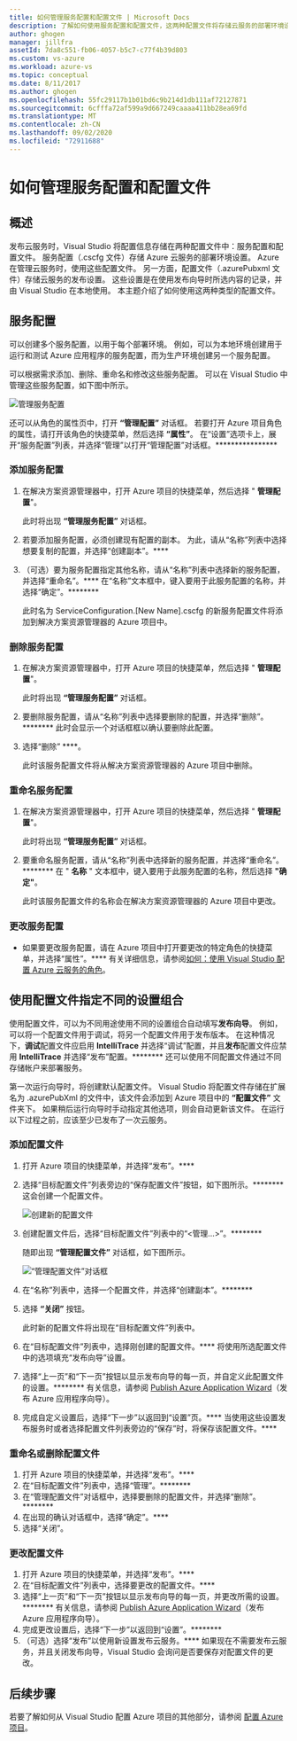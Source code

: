 ```yaml
---
title: 如何管理服务配置和配置文件 | Microsoft Docs
description: 了解如何使用服务配置和配置文件，这两种配置文件将存储云服务的部署环境设置和发布设置。
author: ghogen
manager: jillfra
assetId: 7da8c551-fb06-4057-b5c7-c77f4b39d803
ms.custom: vs-azure
ms.workload: azure-vs
ms.topic: conceptual
ms.date: 8/11/2017
ms.author: ghogen
ms.openlocfilehash: 55fc29117b1b01bd6c9b214d1db111af72127871
ms.sourcegitcommit: 6cfffa72af599a9d667249caaaa411bb28ea69fd
ms.translationtype: MT
ms.contentlocale: zh-CN
ms.lasthandoff: 09/02/2020
ms.locfileid: "72911688"
---
```

# <a name="how-to-manage-service-configurations-and-profiles"></a>如何管理服务配置和配置文件
## <a name="overview"></a>概述
发布云服务时，Visual Studio 将配置信息存储在两种配置文件中：服务配置和配置文件。 服务配置（.cscfg 文件）存储 Azure 云服务的部署环境设置。 Azure 在管理云服务时，使用这些配置文件。 另一方面，配置文件（.azurePubxml 文件）存储云服务的发布设置。 这些设置是在使用发布向导时所选内容的记录，并由 Visual Studio 在本地使用。 本主题介绍了如何使用这两种类型的配置文件。

## <a name="service-configurations"></a>服务配置
可以创建多个服务配置，以用于每个部署环境。 例如，可以为本地环境创建用于运行和测试 Azure 应用程序的服务配置，而为生产环境创建另一个服务配置。

可以根据需求添加、删除、重命名和修改这些服务配置。 可以在 Visual Studio 中管理这些服务配置，如下图中所示。

![管理服务配置](./media/vs-azure-tools-service-configurations-and-profiles-how-to-manage/manage-service-config.png)

还可以从角色的属性页中，打开 **“管理配置”** 对话框。 若要打开 Azure 项目角色的属性，请打开该角色的快捷菜单，然后选择 **“属性”**。 在“设置”选项卡上，展开“服务配置”列表，并选择“管理”以打开“管理配置”对话框。****************

### <a name="to-add-a-service-configuration"></a>添加服务配置
1. 在解决方案资源管理器中，打开 Azure 项目的快捷菜单，然后选择 " **管理配置**"。

    此时将出现 **“管理服务配置”** 对话框。
2. 若要添加服务配置，必须创建现有配置的副本。 为此，请从“名称”列表中选择想要复制的配置，并选择“创建副本”。****
3. （可选）要为服务配置指定其他名称，请从“名称”列表中选择新的服务配置，并选择“重命名”。**** 在“名称”文本框中，键入要用于此服务配置的名称，并选择“确定”。********

    此时名为 ServiceConfiguration.[New Name].cscfg 的新服务配置文件将添加到解决方案资源管理器的 Azure 项目中。

### <a name="to-delete-a-service-configuration"></a>删除服务配置
1. 在解决方案资源管理器中，打开 Azure 项目的快捷菜单，然后选择 " **管理配置**"。

    此时将出现 **“管理服务配置”** 对话框。
2. 要删除服务配置，请从“名称”列表中选择要删除的配置，并选择“删除”。******** 此时会显示一个对话框框以确认要删除此配置。
3. 选择“删除” ****。

     此时该服务配置文件将从解决方案资源管理器的 Azure 项目中删除。

### <a name="to-rename-a-service-configuration"></a>重命名服务配置
1. 在解决方案资源管理器中，打开 Azure 项目的快捷菜单，然后选择 " **管理配置**"。

    此时将出现 **“管理服务配置”** 对话框。
2. 要重命名服务配置，请从“名称”列表中选择新的服务配置，并选择“重命名”。******** 在 " **名称** " 文本框中，键入要用于此服务配置的名称，然后选择 **"确定"**。

    此时该服务配置文件的名称会在解决方案资源管理器的 Azure 项目中更改。

### <a name="to-change-a-service-configuration"></a>更改服务配置
* 如果要更改服务配置，请在 Azure 项目中打开要更改的特定角色的快捷菜单，并选择“属性”。**** 有关详细信息，请参阅[如何：使用 Visual Studio 配置 Azure 云服务的角色](vs-azure-tools-configure-roles-for-cloud-service.md)。

## <a name="make-different-setting-combinations-by-using-profiles"></a>使用配置文件指定不同的设置组合
使用配置文件，可以为不同用途使用不同的设置组合自动填写**发布向导**。 例如，可以将一个配置文件用于调试，将另一个配置文件用于发布版本。 在这种情况下，**调试**配置文件应启用 **IntelliTrace** 并选择“调试”配置，并且**发布**配置文件应禁用 **IntelliTrace** 并选择“发布”配置。******** 还可以使用不同配置文件通过不同存储帐户来部署服务。

第一次运行向导时，将创建默认配置文件。 Visual Studio 将配置文件存储在扩展名为 .azurePubXml 的文件中，该文件会添加到 Azure 项目中的 **“配置文件”** 文件夹下。 如果稍后运行向导时手动指定其他选项，则会自动更新该文件。 在运行以下过程之前，应该至少已发布了一次云服务。

### <a name="to-add-a-profile"></a>添加配置文件
1. 打开 Azure 项目的快捷菜单，并选择“发布”。****
2. 选择“目标配置文件”列表旁边的“保存配置文件”按钮，如下图所示。******** 这会创建一个配置文件。

    ![创建新的配置文件](./media/vs-azure-tools-service-configurations-and-profiles-how-to-manage/create-new-profile.png)
3. 创建配置文件后，选择“目标配置文件”列表中的“<管理…>”。********

    随即出现 **“管理配置文件”** 对话框，如下图所示。

    ![“管理配置文件”对话框](./media/vs-azure-tools-service-configurations-and-profiles-how-to-manage/manage-profiles.png)
4. 在“名称”列表中，选择一个配置文件，并选择“创建副本”。********
5. 选择 **“关闭”** 按钮。

    此时新的配置文件将出现在“目标配置文件”列表中。
6. 在“目标配置文件”列表中，选择刚创建的配置文件。**** 将使用所选配置文件中的选项填充“发布向导”设置。
7. 选择“上一页”和“下一页”按钮以显示发布向导的每一页，并自定义此配置文件的设置。******** 有关信息，请参阅 [Publish Azure Application Wizard](vs-azure-tools-publish-azure-application-wizard.md)（发布 Azure 应用程序向导）。
8. 完成自定义设置后，选择“下一步”以返回到“设置”页。**** 当使用这些设置发布服务时或者选择配置文件列表旁边的“保存”时，将保存该配置文件。****

### <a name="to-rename-or-delete-a-profile"></a>重命名或删除配置文件
1. 打开 Azure 项目的快捷菜单，并选择“发布”。****
2. 在“目标配置文件”列表中，选择“管理”。********
3. 在“管理配置文件”对话框中，选择要删除的配置文件，并选择“删除”。********
4. 在出现的确认对话框中，选择“确定”。****
5. 选择“关闭”。

### <a name="to-change-a-profile"></a>更改配置文件
1. 打开 Azure 项目的快捷菜单，并选择“发布”。****
2. 在“目标配置文件”列表中，选择要更改的配置文件。****
3. 选择“上一页”和“下一页”按钮以显示发布向导的每一页，并更改所需的设置。******** 有关信息，请参阅 [Publish Azure Application Wizard](vs-azure-tools-publish-azure-application-wizard.md)（发布 Azure 应用程序向导）。
4. 完成更改设置后，选择“下一步”以返回到“设置”。********
5. （可选）选择“发布”以使用新设置发布云服务。**** 如果现在不需要发布云服务，并且关闭发布向导，Visual Studio 会询问是否要保存对配置文件的更改。

## <a name="next-steps"></a>后续步骤
若要了解如何从 Visual Studio 配置 Azure 项目的其他部分，请参阅 [配置 Azure 项目](vs-azure-tools-cloud-service-retain-a-constant-virtual-ip-address.md)。
